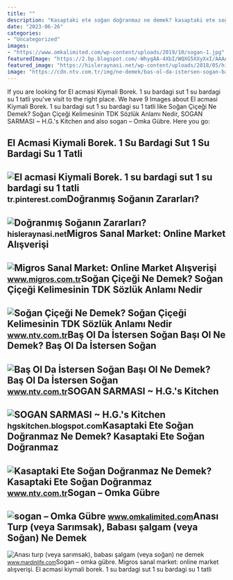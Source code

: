 ```yaml
---
title: ""
description: "Kasaptaki ete soğan doğranmaz ne demek? kasaptaki ete soğan doğranmaz"
date: "2023-06-26"
categories:
- "Uncategorized"
images:
- "https://www.omkalimited.com/wp-content/uploads/2019/10/sogan-1.jpg"
featuredImage: "https://2.bp.blogspot.com/-WhygAA-4XbI/WQXG5XXyXxI/AAAAAAAAEHo/6v6JVACTrt8lOhjoYM0lDzxQWHIFvTc2gCLcB/s1600/Sogan%2Bsarmasi%2B%252814%2Bmart%2529%2B3.jpg"
featured_image: "https://hisleraynasi.net/wp-content/uploads/2018/05/hi-ay-dogranmis-sogan.png"
image: "https://cdn.ntv.com.tr/img/ne-demek/bas-ol-da-istersen-sogan-basi-ol_6095.jpg"
---
```


If you are looking for El acmasi Kiymali Borek. 1 su bardagi sut 1 su bardagi su 1 tatli you've visit to the right place. We have 9 Images about El acmasi Kiymali Borek. 1 su bardagi sut 1 su bardagi su 1 tatli like Soğan Çiçeği Ne Demek? Soğan Çiçeği Kelimesinin TDK Sözlük Anlamı Nedir, SOGAN SARMASI ~ H.G.'s Kitchen and also sogan – Omka Gübre. Here you go:

El Acmasi Kiymali Borek. 1 Su Bardagi Sut 1 Su Bardagi Su 1 Tatli
-----------------------------------------------------------------

 ![El acmasi Kiymali Borek. 1 su bardagi sut 1 su bardagi su 1 tatli](https://i.pinimg.com/originals/36/f9/63/36f96329778b8a540daf059802588ad3.jpg) <small>tr.pinterest.com</small>Doğranmış Soğanın Zararları?
----------------------------

 ![Doğranmış Soğanın Zararları?](https://hisleraynasi.net/wp-content/uploads/2018/05/hi-ay-dogranmis-sogan.png) <small>hisleraynasi.net</small>Migros Sanal Market: Online Market Alışverişi
---------------------------------------------

 ![Migros Sanal Market: Online Market Alışverişi](https://images.migrosone.com/sanalmarket/product/09012510/09012510-5c2926-1650x1650.jpg) <small>www.migros.com.tr</small>Soğan Çiçeği Ne Demek? Soğan Çiçeği Kelimesinin TDK Sözlük Anlamı Nedir
-----------------------------------------------------------------------

 ![Soğan Çiçeği Ne Demek? Soğan Çiçeği Kelimesinin TDK Sözlük Anlamı Nedir](https://cdn.ntv.com.tr/img/ne-demek/sogan-cicegi_63392.jpg) <small>www.ntv.com.tr</small>Baş Ol Da İstersen Soğan Başı Ol Ne Demek? Baş Ol Da İstersen Soğan
-------------------------------------------------------------------

 ![Baş Ol Da İstersen Soğan Başı Ol Ne Demek? Baş Ol Da İstersen Soğan](https://cdn.ntv.com.tr/img/ne-demek/bas-ol-da-istersen-sogan-basi-ol_6095.jpg) <small>www.ntv.com.tr</small>SOGAN SARMASI ~ H.G.'s Kitchen
------------------------------

 ![SOGAN SARMASI ~ H.G.'s Kitchen](https://2.bp.blogspot.com/-WhygAA-4XbI/WQXG5XXyXxI/AAAAAAAAEHo/6v6JVACTrt8lOhjoYM0lDzxQWHIFvTc2gCLcB/s1600/Sogan%2Bsarmasi%2B%252814%2Bmart%2529%2B3.jpg) <small>hgskitchen.blogspot.com</small>Kasaptaki Ete Soğan Doğranmaz Ne Demek? Kasaptaki Ete Soğan Doğranmaz
---------------------------------------------------------------------

 ![Kasaptaki Ete Soğan Doğranmaz Ne Demek? Kasaptaki Ete Soğan Doğranmaz](https://cdn.ntv.com.tr/img/ne-demek/kasaptaki-ete-sogan-dogranmaz_36839.jpg) <small>www.ntv.com.tr</small>Sogan – Omka Gübre
------------------

 ![sogan – Omka Gübre](https://www.omkalimited.com/wp-content/uploads/2019/10/sogan-1.jpg) <small>www.omkalimited.com</small>Anası Turp (veya Sarımsak), Babası şalgam (veya Soğan) Ne Demek
---------------------------------------------------------------

 ![Anası turp (veya sarımsak), babası şalgam (veya soğan) ne demek](https://www.mardinlife.com/uploads/2021/06/anasi-turp-veya-sarimsak-babasi-salgam-veya-sogan-ne-demek-atasozu-ve-deyim-ne-anlama-geliyor-68496.jpg?234234.234234) <small>www.mardinlife.com</small>Sogan – omka gübre. Migros sanal market: online market alışverişi. El acmasi kiymali borek. 1 su bardagi sut 1 su bardagi su 1 tatli

